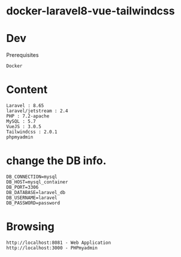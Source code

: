 # docker-laravel8-vue-tailwindcss


# Dev
Prerequisites

    Docker

# Content

    Laravel : 8.65
    laravel/jetstream : 2.4
    PHP : 7.2-apache
    MySQL : 5.7
    VueJS : 3.0.5
    Tailwindcss : 2.0.1
    phpmyadmin



# change the DB info.

	DB_CONNECTION=mysql
	DB_HOST=mysql_container
	DB_PORT=3306
	DB_DATABASE=laravel_db
	DB_USERNAME=laravel
	DB_PASSWORD=password


# Browsing

    http://localhost:8081 - Web Application
    http://localhost:3000 - PHPmyadmin